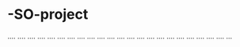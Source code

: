 # -SO-project
....
....
....
....
....
....
....
....
....
....
....
....
....
....
....
....
....
....
....
....
....
....
...
